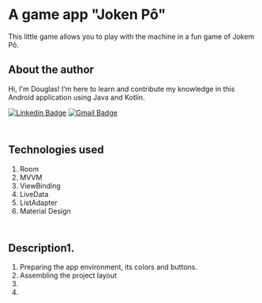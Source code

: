 # A game app "Joken Pô"

This little game allows you to play with the machine in a fun game of Jokem Pô.

## About the author
Hi, I'm Douglas! I'm here to learn and contribute my knowledge in this Android application using Java and Kotlin.

[![Linkedin Badge](https://img.shields.io/badge/-Douglas_Ramos-blue?style=flat-square&logo=github&logoColor=white&link=https://br.https://www.linkedin.com/in/douglas-ramos-156671b8/)](https://www.linkedin.com/in/douglas-ramos-156671b8)  [![Gmail Badge](https://img.shields.io/badge/-douglas.dr.ramos@gmail.com-c14438?style=flat-square&logo=Gmail&logoColor=white&link=mailto:douglas.dr.ramos@gmail.com)](mailto:douglas.dr.ramos@gmail.com)


## <br />Technologies used
1. Room
2. MVVM
3. ViewBinding
4. LiveData
5. ListAdapter
6. Material Design


## <br />Description1. 
1. Preparing the app environment, its colors and buttons.
2. Assembling the project layout
3. 
4. 
